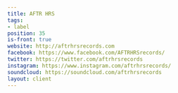 ```yaml
---
title: AFTR HRS
tags:
- label
position: 35
is-front: true
website: http://aftrhrsrecords.com
facebook: https://www.facebook.com/AFTRHRSrecords/
twitter: https://twitter.com/aftrhrsrecords
instagram: https://www.instagram.com/aftrhrsrecords/
soundcloud: https://soundcloud.com/aftrhrsrecords
layout: client
---
```


